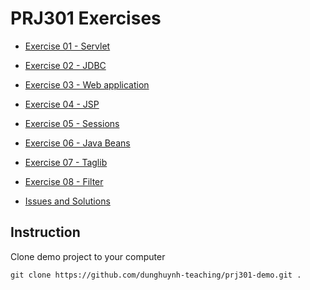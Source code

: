 # PRJ301 Exercises

- [Exercise 01 - Servlet](doc/ex01.md)
- [Exercise 02 - JDBC](doc/ex02.md)
- [Exercise 03 - Web application](doc/ex03.md)
- [Exercise 04 - JSP ](doc/ex04.md)
- [Exercise 05 - Sessions](doc/ex05.md)
- [Exercise 06 - Java Beans](doc/ex06.md)
- [Exercise 07 - Taglib](doc/ex07.md)
- [Exercise 08 - Filter](doc/ex08.md)

- [Issues and Solutions](doc/support-issues.md)

## Instruction

Clone demo project to your computer
```
git clone https://github.com/dunghuynh-teaching/prj301-demo.git .
```
